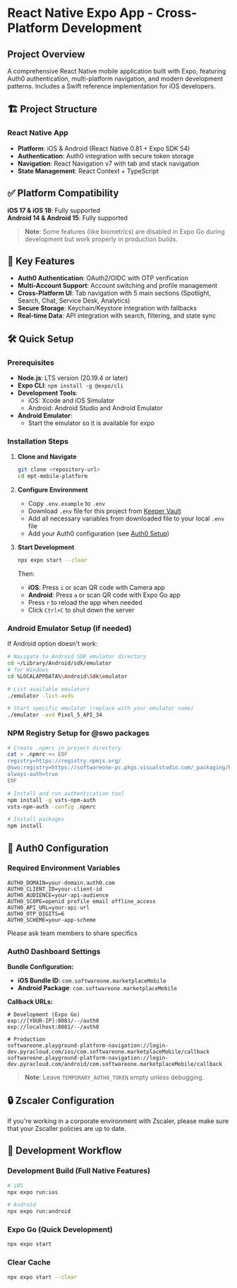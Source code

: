 # React Native Expo App - Cross-Platform Development

## Project Overview

A comprehensive React Native mobile application built with Expo, featuring Auth0 authentication, multi-platform navigation, and modern development patterns. Includes a Swift reference implementation for iOS developers.

## 🏗️ Project Structure

### React Native App
- **Platform**: iOS & Android (React Native 0.81 + Expo SDK 54)
- **Authentication**: Auth0 integration with secure token storage
- **Navigation**: React Navigation v7 with tab and stack navigation
- **State Management**: React Context + TypeScript

## ✅ Platform Compatibility

**iOS 17 & iOS 18**: Fully supported  
**Android 14 & Android 15**: Fully supported

> **Note**: Some features (like biometrics) are disabled in Expo Go during development but work properly in production builds.

## 🚀 Key Features

- **Auth0 Authentication**: OAuth2/OIDC with OTP verification
- **Multi-Account Support**: Account switching and profile management  
- **Cross-Platform UI**: Tab navigation with 5 main sections (Spotlight, Search, Chat, Service Desk, Analytics)
- **Secure Storage**: Keychain/Keystore integration with fallbacks
- **Real-time Data**: API integration with search, filtering, and state sync

## 🛠️ Quick Setup

### Prerequisites
- **Node.js**: LTS version (20.19.4 or later)
- **Expo CLI**: `npm install -g @expo/cli`
- **Development Tools**:
  - iOS: Xcode and iOS Simulator
  - Android: Android Studio and Android Emulator
- **Android Emulator**:
   - Start the emulator so it is available for expo

### Installation Steps

1. **Clone and Navigate**
   ```bash
   git clone <repository-url>
   cd mpt-mobile-platform
   ```

2. **Configure Environment**
   - Copy `.env.example` to `.env`
   - Download `.env` file for this project from [Keeper Vault](https://keepersecurity.eu/vault/)
   - Add all necessary variables from downloaded file to your local `.env` file
   - Add your Auth0 configuration (see [Auth0 Setup](#auth0-configuration))

3. **Start Development**
   ```bash
   npx expo start --clear
   ```
   
   Then:
   - **iOS**: Press `i` or scan QR code with Camera app
   - **Android**: Press `a` or scan QR code with Expo Go app
   - Press `r` to reload the app when needed
   - Click `Ctrl+C` to shut down the server

### Android Emulator Setup (if needed)

If Android option doesn't work:

```bash
# Navigate to Android SDK emulator directory
cd ~/Library/Android/sdk/emulator
# for Windows
cd %LOCALAPPDATA%\Android\Sdk\emulator

# List available emulators
./emulator -list-avds

# Start specific emulator (replace with your emulator name)
./emulator -avd Pixel_5_API_34
```

### NPM Registry Setup for @swo packages

```bash
# Create .npmrc in project directory
cat > .npmrc << EOF
registry=https://registry.npmjs.org/
@swo:registry=https://softwareone-pc.pkgs.visualstudio.com/_packaging/PyraCloud/npm/registry/
always-auth=true
EOF

# Install and run authentication tool
npm install -g vsts-npm-auth
vsts-npm-auth -config .npmrc

# Install packages
npm install
```

## 🔐 Auth0 Configuration

### Required Environment Variables
```env
AUTH0_DOMAIN=your-domain.auth0.com
AUTH0_CLIENT_ID=your-client-id
AUTH0_AUDIENCE=your-api-audience
AUTH0_SCOPE=openid profile email offline_access
AUTH0_API_URL=your-api-url
AUTH0_OTP_DIGITS=6
AUTH0_SCHEME=your-app-scheme
```

Please ask team members to share specifics

### Auth0 Dashboard Settings

**Bundle Configuration:**
- **iOS Bundle ID**: `com.softwareone.marketplaceMobile`
- **Android Package**: `com.softwareone.marketplaceMobile`

**Callback URLs:**
```
# Development (Expo Go)
exp://[YOUR-IP]:8081/--/auth0
exp://localhost:8081/--/auth0

# Production
softwareone.playground-platform-navigation://login-dev.pyracloud.com/ios/com.softwareone.marketplaceMobile/callback
softwareone.playground-platform-navigation://login-dev.pyracloud.com/android/com.softwareone.marketplaceMobile/callback
```

> **Note**: Leave `TEMPORARY_AUTH0_TOKEN` empty unless debugging.

## 🔒 Zscaler Configuration

If you're working in a corporate environment with Zscaler, please make sure that your Zscaller policies are up to date.

## 🎯 Development Workflow

### Development Build (Full Native Features)
```bash
# iOS
npx expo run:ios

# Android  
npx expo run:android
```

### Expo Go (Quick Development)
```bash
npx expo start
```

### Clear Cache
```bash
npx expo start --clear
```
